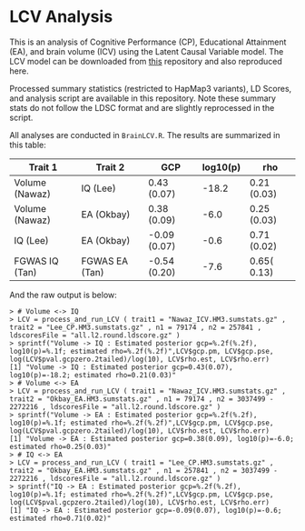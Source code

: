 # LCV Analysis

This is an analysis of Cognitive Performance (CP), Educational Attainment (EA), and brain volume (ICV) using the Latent Causal Variable model.
The LCV model can be downloaded from [this](https://github.com/lukejoconnor/LCV/tree/master) repository and also reproduced here.

Processed summary statistics (restricted to HapMap3 variants), LD Scores, and analysis script are available in this repository. Note these summary stats do not follow the LDSC format and are slightly reprocessed in the script.

All analyses are conducted in `BrainLCV.R`. The results are summarized in this table:

| Trait 1 | Trait 2 | GCP | log10(p) | rho |
| --- | --- | --- | --- | --- |
| Volume (Nawaz) | IQ (Lee) | 0.43 (0.07) | -18.2 | 0.21 (0.03) |
| Volume (Nawaz) | EA (Okbay) | 0.38 (0.09) | -6.0 | 0.25 (0.03) |
| IQ (Lee) | EA (Okbay) | -0.09 (0.07) | -0.6 | 0.71 (0.02) |
| FGWAS IQ (Tan) | FGWAS EA (Tan) | -0.54 (0.20) | -7.6 | 0.65( 0.13) |

And the raw output is below:

```
> # Volume <-> IQ
> LCV = process_and_run_LCV ( trait1 = "Nawaz_ICV.HM3.sumstats.gz" , trait2 = "Lee_CP.HM3.sumstats.gz" , n1 = 79174 , n2 = 257841 , ldscoresFile = "all.l2.round.ldscore.gz" )
> sprintf("Volume -> IQ : Estimated posterior gcp=%.2f(%.2f), log10(p)=%.1f; estimated rho=%.2f(%.2f)",LCV$gcp.pm, LCV$gcp.pse, log(LCV$pval.gcpzero.2tailed)/log(10), LCV$rho.est, LCV$rho.err)
[1] "Volume -> IQ : Estimated posterior gcp=0.43(0.07), log10(p)=-18.2; estimated rho=0.21(0.03)"
> # Volume <-> EA
> LCV = process_and_run_LCV ( trait1 = "Nawaz_ICV.HM3.sumstats.gz" , trait2 = "Okbay_EA.HM3.sumstats.gz" , n1 = 79174 , n2 = 3037499 - 2272216 , ldscoresFile = "all.l2.round.ldscore.gz" )
> sprintf("Volume -> EA : Estimated posterior gcp=%.2f(%.2f), log10(p)=%.1f; estimated rho=%.2f(%.2f)",LCV$gcp.pm, LCV$gcp.pse, log(LCV$pval.gcpzero.2tailed)/log(10), LCV$rho.est, LCV$rho.err)
[1] "Volume -> EA : Estimated posterior gcp=0.38(0.09), log10(p)=-6.0; estimated rho=0.25(0.03)"
> # IQ <-> EA
> LCV = process_and_run_LCV ( trait1 = "Lee_CP.HM3.sumstats.gz" , trait2 = "Okbay_EA.HM3.sumstats.gz" , n1 = 257841 , n2 = 3037499 - 2272216 , ldscoresFile = "all.l2.round.ldscore.gz" )
> sprintf("IQ -> EA : Estimated posterior gcp=%.2f(%.2f), log10(p)=%.1f; estimated rho=%.2f(%.2f)",LCV$gcp.pm, LCV$gcp.pse, log(LCV$pval.gcpzero.2tailed)/log(10), LCV$rho.est, LCV$rho.err)
[1] "IQ -> EA : Estimated posterior gcp=-0.09(0.07), log10(p)=-0.6; estimated rho=0.71(0.02)"
```
